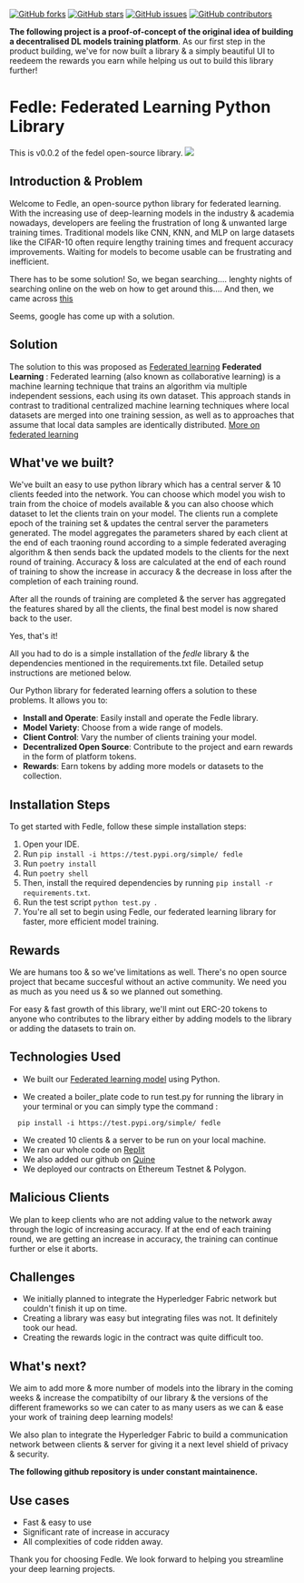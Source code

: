 [![GitHub forks](https://img.shields.io/github/forks/VasuK111/fedle.svg?style=social)](https://github.com/VasuK111/fedle/network)
[![GitHub stars](https://img.shields.io/github/stars/VasuK111/fedle.svg?style=social)](https://github.com/VasuK111/fedle/stargazers)
[![GitHub issues](https://img.shields.io/github/issues/VasuK111/fedle.svg)](https://github.com/VasuK111/fedle/issues)
[![GitHub contributors](https://img.shields.io/github/contributors/VasuK111/fedle.svg)](https://github.com/VasuK111/fedle/graphs/contributors)

**The following project is a proof-of-concept of the original idea of building a decentralised DL models training platform**. As our first step in the product building, we've for now built a library & a simply beautiful UI to reedeem the rewards you earn while helping us out to build this library further!

# Fedle: Federated Learning Python Library

This is v0.0.2 of the fedel open-source library.
![](https://github.com/VasuK111/fedle/blob/589f027f513a60a1ce7ec6feb1ff70b089804fd6/Group%201.png)

## Introduction & Problem
Welcome to Fedle, an open-source python library for federated learning. With the increasing use of deep-learning models in the industry & academia nowadays, developers are feeling the frustration of long & unwanted large training times. Traditional models like CNN, KNN, and MLP on large datasets like the CIFAR-10 often require lengthy training times and frequent accuracy improvements. Waiting for models to become usable can be frustrating and inefficient.

There has to be some solution!
So, we began searching.... lenghty nights of searching online on the web on how to get around this....
And then, we came across [this](https://blog.research.google/2017/04/federated-learning-collaborative.html)

Seems, google has come up with a solution.

## Solution

The solution to this was proposed as [Federated learning](https://federated.withgoogle.com/)
**Federated Learning** : Federated learning (also known as collaborative learning) is a machine learning technique that trains an algorithm via multiple independent sessions, each using its own dataset. This approach stands in contrast to traditional centralized machine learning techniques where local datasets are merged into one training session, as well as to approaches that assume that local data samples are identically distributed. 
[More on federated learning](https://en.wikipedia.org/wiki/Federated_learning)


## What've we built?
We've built an easy to use python library which has a central server & 10 clients feeded into the network. You can choose which model you wish to train from the choice of models available & you can also choose which dataset to let the clients train on your model.
The clients run a complete epoch of the training set & updates the central server the parameters generated. The model aggregates the parameters shared by each client at the end of each traoning round according to a simple federated averaging algorithm & then sends back the updated models to the clients for the next round of training. 
Accuracy & loss are calculated at the end of each round of training to show the increase in accuracy & the decrease in loss after the completion of each training round.

After all the rounds of training are completed & the server has aggregated the features shared by all the clients, the final best model is now shared back to the user.

Yes, that's it!

All you had to do is a simple installation of the *fedle* library & the dependencies mentioned in the requirements.txt file.
Detailed setup instructions are metioned below.


Our Python library for federated learning offers a solution to these problems. It allows you to:
- **Install and Operate**: Easily install and operate the Fedle library.
- **Model Variety**: Choose from a wide range of models.
- **Client Control**: Vary the number of clients training your model.
- **Decentralized Open Source**: Contribute to the project and earn rewards in the form of platform tokens.
- **Rewards**: Earn tokens by adding more models or datasets to the collection.

## Installation Steps
To get started with Fedle, follow these simple installation steps:

1. Open your IDE.
2. Run `pip install -i https://test.pypi.org/simple/ fedle`
3. Run `poetry install`
4. Run `poetry shell`
5. Then, install the required dependencies by running `pip install -r requirements.txt`.
6. Run the test script `python test.py `.
7. You're all set to begin using Fedle, our federated learning library for faster, more efficient model training.

## Rewards

We are humans too & so we've limitations as well. There's no open source project that became succesful without an active community. We need you as much as you need us & so we planned out something.

For easy & fast growth of this library, we'll mint out ERC-20 tokens to anyone who contributes to the library either by adding models to the library or adding the datasets to train on.


## Technologies Used

* We built our [Federated learning model](https://github.com/VasuK111/fedle/tree/main/fedle) using Python. 

* We created a boiler_plate code to run test.py for running the library in your terminal or you can simply type the command :
```
  pip install -i https://test.pypi.org/simple/ fedle
```
* We created 10 clients & a server to be run on your local machine.
* We ran our whole code on [Replit](https://replit.com/@mihir6453/fedle-1)
* We also added our github on [Quine](https://quine.sh/repo/VasuK111-fedle-711340879)
* We deployed our contracts on Ethereum Testnet & Polygon.

## Malicious Clients

We plan to keep clients who are not adding value to the network away through the logic of increasing accuracy. If at the end of each training round, we are getting an increase in accuracy, the training can continue further or else it aborts.

## Challenges
* We initially planned to integrate the Hyperledger Fabric network but couldn't finish it up on time.
* Creating a library was easy but integrating files was not. It definitely took our head.
* Creating the rewards logic in the contract was quite difficult too.

## What's next?

We aim to add more & more number of models into the library in the coming weeks & increase the compatibilty of our library & the versions of the different frameworks so we can cater to as many users as we can & ease your work of training deep learning models!

We also plan to integrate the Hyperledger Fabric to build a communication network between clients & server for giving it a next level shield of privacy & security.

**The following github repository is under constant maintainence.**

## Use cases
* Fast & easy to use
* Significant rate of increase in accuracy
* All complexities of code ridden away.

Thank you for choosing Fedle. We look forward to helping you streamline your deep learning projects.
